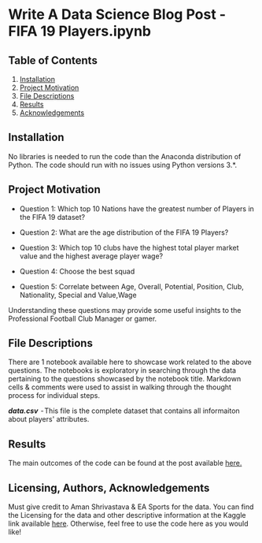 
# **Write A Data Science Blog Post - FIFA 19 Players.ipynb**

## Table of Contents
1. [Installation](https://github.com/access2abey/Write-a-Data-Science-Blog-Post#Installation)
2. [Project Motivation](https://github.com/access2abey/Write-a-Data-Science-Blog-Post#Project-Motivation)
3. [File Descriptions](https://github.com/access2abey/Write-a-Data-Science-Blog-Post#File-Descriptions)
4. [Results](https://github.com/access2abey/Write-a-Data-Science-Blog-Post#Results)
5. [Acknowledgements](https://github.com/access2abey/Write-a-Data-Science-Blog-Post#Licensing-Authors-Acknowledgements)

## Installation
No libraries is needed to run the code than the Anaconda distribution of Python. The code should run with no issues using Python versions 3.*.

## Project Motivation
* Question 1: Which top 10 Nations have the greatest number of Players in the FIFA 19 dataset?

* Question 2: What are the age distribution of the FIFA 19 Players?

* Question 3: Which top 10 clubs have the highest total player market value and the highest average player wage?

* Question 4: Choose the best squad

* Question 5: Correlate between Age, Overall, Potential, Position, Club, Nationality, Special and Value,Wage

Understanding these questions may provide some useful insights to the Professional Football Club Manager or gamer.


## File Descriptions
There are 1 notebook available here to showcase work related to the above questions. The notebooks is exploratory in searching through the data pertaining to the questions showcased by the notebook title. Markdown cells & comments were used to assist in walking through the thought process for individual steps.

**_data.csv_**  - This file is the complete dataset that contains all informaiton about players' attributes.

## Results
The main outcomes of the code can be found at the post available [here.](https://medium.com/@nurudeenadesina/embracing-data-science-will-make-you-a-better-football-manager-d86b76d320b1)

## Licensing, Authors, Acknowledgements
Must give credit to Aman Shrivastava & EA Sports for the data. You can find the Licensing for the data and other descriptive information at the Kaggle link available [here](https://www.kaggle.com/karangadiya/fifa19). Otherwise, feel free to use the code here as you would like!
